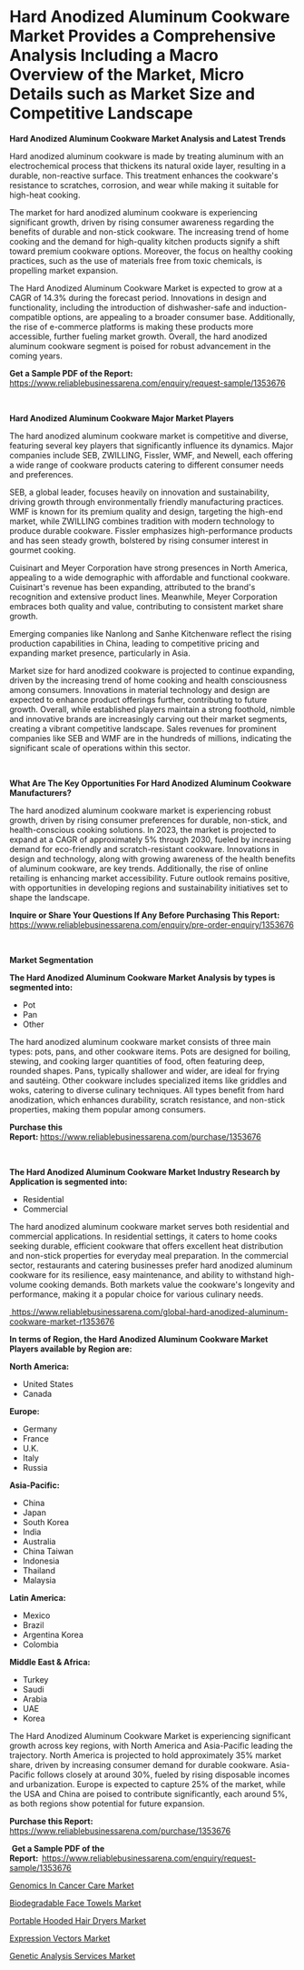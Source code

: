 <p><h1>Hard Anodized Aluminum Cookware Market Provides a Comprehensive Analysis Including a Macro Overview of the Market, Micro Details such as Market Size and Competitive Landscape</h1></p><p><strong>Hard Anodized Aluminum Cookware Market Analysis and Latest Trends</strong></p>
<p><p>Hard anodized aluminum cookware is made by treating aluminum with an electrochemical process that thickens its natural oxide layer, resulting in a durable, non-reactive surface. This treatment enhances the cookware's resistance to scratches, corrosion, and wear while making it suitable for high-heat cooking. </p><p>The market for hard anodized aluminum cookware is experiencing significant growth, driven by rising consumer awareness regarding the benefits of durable and non-stick cookware. The increasing trend of home cooking and the demand for high-quality kitchen products signify a shift toward premium cookware options. Moreover, the focus on healthy cooking practices, such as the use of materials free from toxic chemicals, is propelling market expansion. </p><p>The Hard Anodized Aluminum Cookware Market is expected to grow at a CAGR of 14.3% during the forecast period. Innovations in design and functionality, including the introduction of dishwasher-safe and induction-compatible options, are appealing to a broader consumer base. Additionally, the rise of e-commerce platforms is making these products more accessible, further fueling market growth. Overall, the hard anodized aluminum cookware segment is poised for robust advancement in the coming years.</p></p>
<p><strong>Get a Sample PDF of the Report:&nbsp;</strong> <a href="https://www.reliablebusinessarena.com/enquiry/request-sample/1353676?utm_campaign=2195&utm_medium=2&utm_source=Github&utm_content=ia&utm_term=05042025&utm_id=hard-anodized-aluminum-cookware">https://www.reliablebusinessarena.com/enquiry/request-sample/1353676</a></p>
<p>&nbsp;</p>
<p><strong>Hard Anodized Aluminum Cookware Major Market Players</strong></p>
<p><p>The hard anodized aluminum cookware market is competitive and diverse, featuring several key players that significantly influence its dynamics. Major companies include SEB, ZWILLING, Fissler, WMF, and Newell, each offering a wide range of cookware products catering to different consumer needs and preferences.</p><p>SEB, a global leader, focuses heavily on innovation and sustainability, driving growth through environmentally friendly manufacturing practices. WMF is known for its premium quality and design, targeting the high-end market, while ZWILLING combines tradition with modern technology to produce durable cookware. Fissler emphasizes high-performance products and has seen steady growth, bolstered by rising consumer interest in gourmet cooking.</p><p>Cuisinart and Meyer Corporation have strong presences in North America, appealing to a wide demographic with affordable and functional cookware. Cuisinart's revenue has been expanding, attributed to the brand's recognition and extensive product lines. Meanwhile, Meyer Corporation embraces both quality and value, contributing to consistent market share growth.</p><p>Emerging companies like Nanlong and Sanhe Kitchenware reflect the rising production capabilities in China, leading to competitive pricing and expanding market presence, particularly in Asia.</p><p>Market size for hard anodized cookware is projected to continue expanding, driven by the increasing trend of home cooking and health consciousness among consumers. Innovations in material technology and design are expected to enhance product offerings further, contributing to future growth. Overall, while established players maintain a strong foothold, nimble and innovative brands are increasingly carving out their market segments, creating a vibrant competitive landscape. Sales revenues for prominent companies like SEB and WMF are in the hundreds of millions, indicating the significant scale of operations within this sector.</p></p>
<p>&nbsp;</p>
<p><strong>What Are The Key Opportunities For Hard Anodized Aluminum Cookware Manufacturers?</strong></p>
<p><p>The hard anodized aluminum cookware market is experiencing robust growth, driven by rising consumer preferences for durable, non-stick, and health-conscious cooking solutions. In 2023, the market is projected to expand at a CAGR of approximately 5% through 2030, fueled by increasing demand for eco-friendly and scratch-resistant cookware. Innovations in design and technology, along with growing awareness of the health benefits of aluminum cookware, are key trends. Additionally, the rise of online retailing is enhancing market accessibility. Future outlook remains positive, with opportunities in developing regions and sustainability initiatives set to shape the landscape.</p></p>
<p><strong>Inquire or Share Your Questions If Any Before Purchasing This Report:</strong> <a href="https://www.reliablebusinessarena.com/enquiry/pre-order-enquiry/1353676?utm_campaign=2195&utm_medium=2&utm_source=Github&utm_content=ia&utm_term=05042025&utm_id=hard-anodized-aluminum-cookware">https://www.reliablebusinessarena.com/enquiry/pre-order-enquiry/1353676</a></p>
<p>&nbsp;</p>
<p><strong>Market Segmentation</strong></p>
<p><strong>The Hard Anodized Aluminum Cookware Market Analysis by types is segmented into:</strong></p>
<p><ul><li>Pot</li><li>Pan</li><li>Other</li></ul></p>
<p><p>The hard anodized aluminum cookware market consists of three main types: pots, pans, and other cookware items. Pots are designed for boiling, stewing, and cooking larger quantities of food, often featuring deep, rounded shapes. Pans, typically shallower and wider, are ideal for frying and sautéing. Other cookware includes specialized items like griddles and woks, catering to diverse culinary techniques. All types benefit from hard anodization, which enhances durability, scratch resistance, and non-stick properties, making them popular among consumers.</p></p>
<p><strong>Purchase this Report:&nbsp;</strong><a href="https://www.reliablebusinessarena.com/purchase/1353676?utm_campaign=2195&utm_medium=2&utm_source=Github&utm_content=ia&utm_term=05042025&utm_id=hard-anodized-aluminum-cookware">https://www.reliablebusinessarena.com/purchase/1353676</a></p>
<p>&nbsp;</p>
<p><strong>The Hard Anodized Aluminum Cookware Market Industry Research by Application is segmented into:</strong></p>
<p><ul><li>Residential</li><li>Commercial</li></ul></p>
<p><p>The hard anodized aluminum cookware market serves both residential and commercial applications. In residential settings, it caters to home cooks seeking durable, efficient cookware that offers excellent heat distribution and non-stick properties for everyday meal preparation. In the commercial sector, restaurants and catering businesses prefer hard anodized aluminum cookware for its resilience, easy maintenance, and ability to withstand high-volume cooking demands. Both markets value the cookware's longevity and performance, making it a popular choice for various culinary needs.</p></p>
<p><a href="https://www.reliablebusinessarena.com/global-hard-anodized-aluminum-cookware-market-r1353676?utm_campaign=2195&utm_medium=2&utm_source=Github&utm_content=ia&utm_term=05042025&utm_id=hard-anodized-aluminum-cookware">&nbsp;https://www.reliablebusinessarena.com/global-hard-anodized-aluminum-cookware-market-r1353676</a></p>
<p><strong>In terms of Region, the Hard Anodized Aluminum Cookware Market Players available by Region are:</strong></p>
<p>
    <p> <strong> North America: </strong>
        <ul>
            <li>United States</li>
            <li>Canada</li>
        </ul>
        </p> 
    <p> <strong> Europe: </strong>
        <ul>
            <li>Germany</li>
            <li>France</li>
            <li>U.K.</li>
            <li>Italy</li>
            <li>Russia</li>
        </ul>
        </p> 
    <p> <strong> Asia-Pacific: </strong>
        <ul>
            <li>China</li>
            <li>Japan</li>
            <li>South Korea</li>
            <li>India</li>
            <li>Australia</li>
            <li>China Taiwan</li>
            <li>Indonesia</li>
            <li>Thailand</li>
            <li>Malaysia</li>
        </ul>
        </p> 
    <p> <strong> Latin America: </strong>
        <ul>
            <li>Mexico</li>
            <li>Brazil</li>
            <li>Argentina Korea</li>
            <li>Colombia</li>
        </ul>
        </p> 
    <p> <strong> Middle East & Africa: </strong>
        <ul>
            <li>Turkey</li>
            <li>Saudi</li>
            <li>Arabia</li>
            <li>UAE</li>
            <li>Korea</li>
        </ul>
    </p>
    </p>
<p><p>The Hard Anodized Aluminum Cookware Market is experiencing significant growth across key regions, with North America and Asia-Pacific leading the trajectory. North America is projected to hold approximately 35% market share, driven by increasing consumer demand for durable cookware. Asia-Pacific follows closely at around 30%, fueled by rising disposable incomes and urbanization. Europe is expected to capture 25% of the market, while the USA and China are poised to contribute significantly, each around 5%, as both regions show potential for future expansion.</p></p>
<p><strong>Purchase this Report: </strong><a href="https://www.reliablebusinessarena.com/purchase/1353676?utm_campaign=2195&utm_medium=2&utm_source=Github&utm_content=ia&utm_term=05042025&utm_id=hard-anodized-aluminum-cookware">https://www.reliablebusinessarena.com/purchase/1353676</a></p>
<p>&nbsp;<strong>Get a Sample PDF of the Report:&nbsp;&nbsp;</strong><a href="https://www.reliablebusinessarena.com/enquiry/request-sample/1353676?utm_campaign=2195&utm_medium=2&utm_source=Github&utm_content=ia&utm_term=05042025&utm_id=hard-anodized-aluminum-cookware">https://www.reliablebusinessarena.com/enquiry/request-sample/1353676</a></p>
<p><strong></strong></p>
<p><p><a href="https://www.linkedin.com/pulse/revolutionizing-success-in-depth-review-theglobal-genomics-4olgc?utm_campaign=2195&utm_medium=2&utm_source=Github&utm_content=ia&utm_term=05042025&utm_id=hard-anodized-aluminum-cookware">Genomics In Cancer Care Market</a></p><p><a href="https://github.com/bloggglazaie/Market-Research-Report-List-1/blob/main/biodegradable-face-towels-market.md?utm_campaign=2195&utm_medium=2&utm_source=Github&utm_content=ia&utm_term=05042025&utm_id=hard-anodized-aluminum-cookware">Biodegradable Face Towels Market</a></p><p><a href="https://github.com/lolahberkik5/Market-Research-Report-List-1/blob/main/portable-hooded-hair-dryers-market.md?utm_campaign=2195&utm_medium=2&utm_source=Github&utm_content=ia&utm_term=05042025&utm_id=hard-anodized-aluminum-cookware">Portable Hooded Hair Dryers Market</a></p><p><a href="https://www.linkedin.com/pulse/market-demand-revenue-expression-vectors-industry-from-2025-hoizc?utm_campaign=2195&utm_medium=2&utm_source=Github&utm_content=ia&utm_term=05042025&utm_id=hard-anodized-aluminum-cookware">Expression Vectors Market</a></p><p><a href="https://www.linkedin.com/pulse/thorough-examination-global-genetic-analysis-services-1wp5c?utm_campaign=2195&utm_medium=2&utm_source=Github&utm_content=ia&utm_term=05042025&utm_id=hard-anodized-aluminum-cookware">Genetic Analysis Services Market</a></p></p>